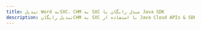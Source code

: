 ---title: تبدیل Word بهSXC، CHM به SXC مبدل رایگان یا Java SDKdescription: تبدیل رایگانCHM به SXC با استفاده از Java Cloud APIs & SDK. همچنین اسناد Microsoft Word و OpenOffice را در Cloud ایجاد، ویرایش و رندر کنید.---